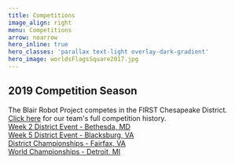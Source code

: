 ```yaml
---
title: Competitions
image_align: right
menu: Competitions
arrow: noarrow
hero_inline: true
hero_classes: 'parallax text-light overlay-dark-gradient'
hero_image: worldsFlagsSquare2017.jpg
---
```


## 2019 Competition Season	
The Blair Robot Project competes in the FIRST Chesapeake District. <br>[Click here](../../04.ABOUT_US/02.HISTORY/) for our team's full competition history.  
[Week 2 District Event - Bethesda, MD](https://www.thebluealliance.com/event/2019mdbet)  
[Week 5 District Event - Blacksburg, VA](https://www.thebluealliance.com/event/2019vabla)  
[District Championships - Fairfax, VA](https://www.thebluealliance.com/event/2019chcmp)  
[World Championships - Detroit, MI](https://www.thebluealliance.com/event/2019cmpmi)
